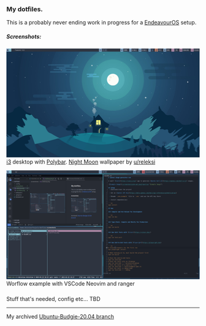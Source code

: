 ### My dotfiles.

This is a probably never ending work in progress for a [EndeavourOS](https://endeavouros.com/) setup.

##### Screenshots:
![Desktop-Polybar-Wallpaper](/screenshots/desktop.jpg)
[i3](https://i3wm.org/) desktop with [Polybar](https://github.com/polybar/polybar). [Night Moon](https://www.reddit.com/r/wallpapers/comments/f1my14/night_moon_made_by_me_3840x2400/) wallpaper by [u/releksi](https://www.reddit.com/user/releksi/)


![workflow-vscode-neovim-ranger](/screenshots/workflow.png)
Worflow example with VSCode Neovim and ranger

#####
Stuff that's needed, config etc... TBD

---
My archived [Ubuntu-Budgie-20.04 branch](https://github.com/Cribac/dotfiles/tree/ubuntu-budgie-20.04)
